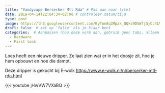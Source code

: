 ```yaml
---
title: "Vandyvape Berserker Mtl Rda" # Pas aan naar titel
date: 2019-04-14T22:04:34+02:00 # controleer datum/tijd
type: post
image: https://lh3.googleusercontent.com/ByTum8q3Mpzk_QQks9DSWfjGjCc4LVrVSnY_xIj_6B7DVm-2bYatO8QICylqS2Vawt8eNt3VokBddM2mD572hmwwB62EHstbCv6oFrYmkda6uT6dNuwdz2t4JZvFXMycl7_S2Ym4gvtrF0_cvCOD1chTkYFxXEVCHOaT32jnGUwV2Vn45hPsthDccxhBWXj_7sG44WjMfAp-tBlI9j2mCigUIIPyrNJYGN4OLx2ndmJq_yCMXu58zTl3_8nq7umaStV5qzKWz0ZkaXvsFZpY21CoWLyFLh7tRAbsP2zKnCZ_Qv5BgS85YMnT7BoK_T-Hb7BnDAxC5d0mDe8-9_PZmt2KaChs3JRV38Ibce2A6Ytv06Ec3tmuixXiOFHX0SLTZNkN_Nro_DRQ9PMuoaSRTVVUNWXw8B5tlwIJfVzEJvoBj6AF-_MZpIPgdbZZ9kCiUukz00LiQ4fA6YLrOQqU7JT8C8UM1ei-BzBcEfKqVDAQXRZftQ1arL6d05WzUo053gguJoIgn_D9KzLPzOrTxv4-dmHxaZSDoznE4rRQuc0iwaJSsxiFYb9u1k7sCclKAEDfbXyZeODz8XEvpodeMnlXRYsZj6Xj-cJ---7UCNrZKCCks5M0cgKVkR7EQQXJyzahqqGDOz9GSIewU22-vwgipJ6E5mz25KQHhoFRhw8VMzo0U77GoZKYAQybb0bVsfzipnfAU6BA13HyA_Ox6oyYtw=w1696-h954-no
draft: false  # zet op 'false' als je klaar bent
categories:  # Aanpassen (hou deze vorm aan, gebruik geen tabs, alleen spaties)
  - Hardware
  - First look
---
```

Loes heeft een nieuwe dripper.
Ze laat zien wat er in het doosje zit, hoe je hem opbouwt en hoe die dampt.

Deze dripper is gekocht bij E-wolk
https://www.e-wolk.nl/nl/berserker-mtl-rda.html

{{< youtube jHwVW7VXaBQ >}}
